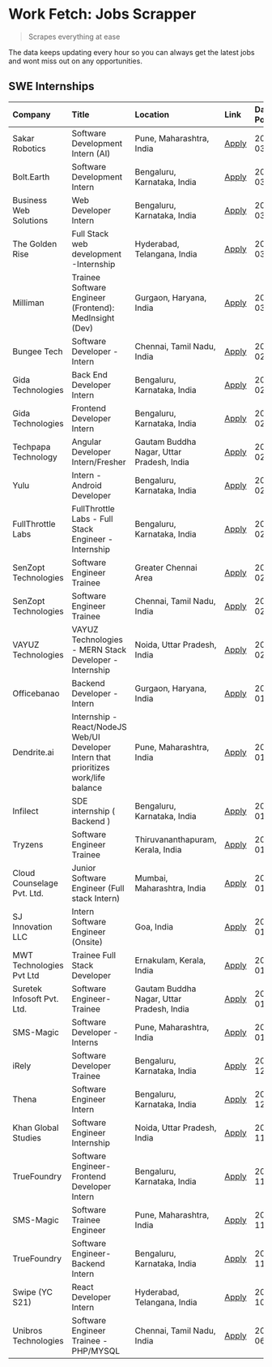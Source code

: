 # Work Fetch: Jobs Scrapper
> Scrapes everything at ease

The data keeps updating every hour so you can always get the latest jobs and wont miss out on any opportunities.

## SWE Internships
<!--START_SECTION:workfetch-->
| Company                    | Title                                                                                | Location                                  | Link                                                                                                                                                                                                                                                                                                    | Date Posted   |
|:---------------------------|:-------------------------------------------------------------------------------------|:------------------------------------------|:--------------------------------------------------------------------------------------------------------------------------------------------------------------------------------------------------------------------------------------------------------------------------------------------------------|:--------------|
| Sakar Robotics             | Software Development Intern (AI)                                                     | Pune, Maharashtra, India                  | [Apply](https://in.linkedin.com/jobs/view/software-development-intern-ai-at-sakar-robotics-3848337951?refId=QwUIHCbw3o0GPuTIQuW67A%3D%3D&trackingId=0QR%2Fim715zm2nb5r%2BzH%2F8g%3D%3D&position=10&pageNum=0&trk=public_jobs_jserp-result_search-card)                                                  | 2024-03-07    |
| Bolt.Earth                 | Software Development Intern                                                          | Bengaluru, Karnataka, India               | [Apply](https://in.linkedin.com/jobs/view/software-development-intern-at-bolt-earth-3849437038?refId=QwUIHCbw3o0GPuTIQuW67A%3D%3D&trackingId=0vIVRDFTb0Si985eadXJTA%3D%3D&position=23&pageNum=0&trk=public_jobs_jserp-result_search-card)                                                               | 2024-03-07    |
| Business Web Solutions     | Web Developer Intern                                                                 | Bengaluru, Karnataka, India               | [Apply](https://in.linkedin.com/jobs/view/web-developer-intern-at-business-web-solutions-3849467461?refId=iRsYfsgTAm9%2FkW9kSasOHw%3D%3D&trackingId=b1Yg8aDt0%2FS3pHQP2IhOVg%3D%3D&position=7&pageNum=1&trk=public_jobs_jserp-result_search-card)                                                       | 2024-03-07    |
| The Golden Rise            | Full Stack web development -Internship                                               | Hyderabad, Telangana, India               | [Apply](https://in.linkedin.com/jobs/view/full-stack-web-development-internship-at-the-golden-rise-3847033236?refId=iRsYfsgTAm9%2FkW9kSasOHw%3D%3D&trackingId=pjH6EDj8dbV8VoFBxQuucw%3D%3D&position=9&pageNum=1&trk=public_jobs_jserp-result_search-card)                                               | 2024-03-05    |
| Milliman                   | Trainee Software Engineer (Frontend): MedInsight (Dev)                               | Gurgaon, Haryana, India                   | [Apply](https://in.linkedin.com/jobs/view/trainee-software-engineer-frontend-medinsight-dev-at-milliman-3792874280?refId=QwUIHCbw3o0GPuTIQuW67A%3D%3D&trackingId=4RSPSlvP4N0Jp%2FXkN9GBGw%3D%3D&position=4&pageNum=0&trk=public_jobs_jserp-result_search-card)                                          | 2024-03-01    |
| Bungee Tech                | Software Developer - Intern                                                          | Chennai, Tamil Nadu, India                | [Apply](https://in.linkedin.com/jobs/view/software-developer-intern-at-bungee-tech-3842220746?refId=iRsYfsgTAm9%2FkW9kSasOHw%3D%3D&trackingId=wX4JYAxlEeX8YlMJo%2BFCbw%3D%3D&position=17&pageNum=1&trk=public_jobs_jserp-result_search-card)                                                            | 2024-02-28    |
| Gida Technologies          | Back End Developer Intern                                                            | Bengaluru, Karnataka, India               | [Apply](https://in.linkedin.com/jobs/view/back-end-developer-intern-at-gida-technologies-3836849295?refId=iRsYfsgTAm9%2FkW9kSasOHw%3D%3D&trackingId=SAwVX6A7ZBcyyEcBRsBsyA%3D%3D&position=15&pageNum=1&trk=public_jobs_jserp-result_search-card)                                                        | 2024-02-23    |
| Gida Technologies          | Frontend Developer Intern                                                            | Bengaluru, Karnataka, India               | [Apply](https://in.linkedin.com/jobs/view/frontend-developer-intern-at-gida-technologies-3836040945?refId=QwUIHCbw3o0GPuTIQuW67A%3D%3D&trackingId=MsknSibBB0D%2BT6%2FsfAPJXg%3D%3D&position=11&pageNum=0&trk=public_jobs_jserp-result_search-card)                                                      | 2024-02-21    |
| Techpapa Technology        | Angular Developer Intern/Fresher                                                     | Gautam Buddha Nagar, Uttar Pradesh, India | [Apply](https://in.linkedin.com/jobs/view/angular-developer-intern-fresher-at-techpapa-technology-3834305862?refId=iRsYfsgTAm9%2FkW9kSasOHw%3D%3D&trackingId=5Mm6zFSDbmmHiUDGGh023Q%3D%3D&position=23&pageNum=1&trk=public_jobs_jserp-result_search-card)                                               | 2024-02-20    |
| Yulu                       | Intern - Android Developer                                                           | Bengaluru, Karnataka, India               | [Apply](https://in.linkedin.com/jobs/view/intern-android-developer-at-yulu-3834459982?refId=iRsYfsgTAm9%2FkW9kSasOHw%3D%3D&trackingId=23RFVx28LJzjYlhY71O7KQ%3D%3D&position=20&pageNum=1&trk=public_jobs_jserp-result_search-card)                                                                      | 2024-02-19    |
| FullThrottle Labs          | FullThrottle Labs - Full Stack Engineer - Internship                                 | Bengaluru, Karnataka, India               | [Apply](https://in.linkedin.com/jobs/view/fullthrottle-labs-full-stack-engineer-internship-at-fullthrottle-labs-3829636016?refId=iRsYfsgTAm9%2FkW9kSasOHw%3D%3D&trackingId=BGEKoQxrC5XUsVwhqC3p9Q%3D%3D&position=21&pageNum=1&trk=public_jobs_jserp-result_search-card)                                 | 2024-02-17    |
| SenZopt Technologies       | Software Engineer Trainee                                                            | Greater Chennai Area                      | [Apply](https://in.linkedin.com/jobs/view/software-engineer-trainee-at-senzopt-technologies-3827688781?refId=iRsYfsgTAm9%2FkW9kSasOHw%3D%3D&trackingId=NjJiP2xygogieWMrQD3yJA%3D%3D&position=1&pageNum=1&trk=public_jobs_jserp-result_search-card)                                                      | 2024-02-12    |
| SenZopt Technologies       | Software Engineer Trainee                                                            | Chennai, Tamil Nadu, India                | [Apply](https://in.linkedin.com/jobs/view/software-engineer-trainee-at-senzopt-technologies-3827686880?refId=iRsYfsgTAm9%2FkW9kSasOHw%3D%3D&trackingId=O6tCu1dQHskZ7BEMfnTZOQ%3D%3D&position=14&pageNum=1&trk=public_jobs_jserp-result_search-card)                                                     | 2024-02-12    |
| VAYUZ Technologies         | VAYUZ Technologies - MERN Stack Developer - Internship                               | Noida, Uttar Pradesh, India               | [Apply](https://in.linkedin.com/jobs/view/vayuz-technologies-mern-stack-developer-internship-at-vayuz-technologies-3822619356?refId=iRsYfsgTAm9%2FkW9kSasOHw%3D%3D&trackingId=Khe1bBxbSnHGYSlvoYE1uQ%3D%3D&position=25&pageNum=1&trk=public_jobs_jserp-result_search-card)                              | 2024-02-10    |
| Officebanao                | Backend Developer - Intern                                                           | Gurgaon, Haryana, India                   | [Apply](https://in.linkedin.com/jobs/view/backend-developer-intern-at-officebanao-3814263731?refId=QwUIHCbw3o0GPuTIQuW67A%3D%3D&trackingId=50%2FC6mtWa2bmxsj3zciayQ%3D%3D&position=18&pageNum=0&trk=public_jobs_jserp-result_search-card)                                                               | 2024-01-31    |
| Dendrite.ai                | Internship - React/NodeJS Web/UI Developer Intern that prioritizes work/life balance | Pune, Maharashtra, India                  | [Apply](https://in.linkedin.com/jobs/view/internship-react-nodejs-web-ui-developer-intern-that-prioritizes-work-life-balance-at-dendrite-ai-3818948068?refId=QwUIHCbw3o0GPuTIQuW67A%3D%3D&trackingId=i8ggKmr9gcdA9QqnEq%2F%2F%2FQ%3D%3D&position=24&pageNum=0&trk=public_jobs_jserp-result_search-card) | 2024-01-31    |
| Infilect                   | SDE internship ( Backend )                                                           | Bengaluru, Karnataka, India               | [Apply](https://in.linkedin.com/jobs/view/sde-internship-backend-at-infilect-3815120558?refId=QwUIHCbw3o0GPuTIQuW67A%3D%3D&trackingId=sZXll%2BBm%2FIrZcgEoUotscw%3D%3D&position=19&pageNum=0&trk=public_jobs_jserp-result_search-card)                                                                  | 2024-01-25    |
| Tryzens                    | Software Engineer Trainee                                                            | Thiruvananthapuram, Kerala, India         | [Apply](https://in.linkedin.com/jobs/view/software-engineer-trainee-at-tryzens-3809363491?refId=iRsYfsgTAm9%2FkW9kSasOHw%3D%3D&trackingId=AKzxGGxU1wSWd8UpDuIY4Q%3D%3D&position=4&pageNum=1&trk=public_jobs_jserp-result_search-card)                                                                   | 2024-01-18    |
| Cloud Counselage Pvt. Ltd. | Junior Software Engineer (Full stack Intern)                                         | Mumbai, Maharashtra, India                | [Apply](https://in.linkedin.com/jobs/view/junior-software-engineer-full-stack-intern-at-cloud-counselage-pvt-ltd-3803132814?refId=QwUIHCbw3o0GPuTIQuW67A%3D%3D&trackingId=yb2cGFdNBhiAzGV41F2REA%3D%3D&position=20&pageNum=0&trk=public_jobs_jserp-result_search-card)                                  | 2024-01-11    |
| SJ Innovation LLC          | Intern Software Engineer (Onsite)                                                    | Goa, India                                | [Apply](https://in.linkedin.com/jobs/view/intern-software-engineer-onsite-at-sj-innovation-llc-3799959011?refId=iRsYfsgTAm9%2FkW9kSasOHw%3D%3D&trackingId=tS82ybZ564wV8aPNUe7RdA%3D%3D&position=8&pageNum=1&trk=public_jobs_jserp-result_search-card)                                                   | 2024-01-11    |
| MWT Technologies Pvt Ltd   | Trainee Full Stack Developer                                                         | Ernakulam, Kerala, India                  | [Apply](https://in.linkedin.com/jobs/view/trainee-full-stack-developer-at-mwt-technologies-pvt-ltd-3800921715?refId=QwUIHCbw3o0GPuTIQuW67A%3D%3D&trackingId=eQuzMzchAx%2B9ifJTSWqY5A%3D%3D&position=5&pageNum=0&trk=public_jobs_jserp-result_search-card)                                               | 2024-01-09    |
| Suretek Infosoft Pvt. Ltd. | Software Engineer-Trainee                                                            | Gautam Buddha Nagar, Uttar Pradesh, India | [Apply](https://in.linkedin.com/jobs/view/software-engineer-trainee-at-suretek-infosoft-pvt-ltd-3800934643?refId=QwUIHCbw3o0GPuTIQuW67A%3D%3D&trackingId=Y5i7W%2FKNLqnN1zSJnbTmoA%3D%3D&position=16&pageNum=0&trk=public_jobs_jserp-result_search-card)                                                 | 2024-01-09    |
| SMS-Magic                  | Software Developer -Interns                                                          | Pune, Maharashtra, India                  | [Apply](https://in.linkedin.com/jobs/view/software-developer-interns-at-sms-magic-3799485343?refId=iRsYfsgTAm9%2FkW9kSasOHw%3D%3D&trackingId=%2BsxuMZMNGqB4z6JpQbwk%2FA%3D%3D&position=2&pageNum=1&trk=public_jobs_jserp-result_search-card)                                                            | 2024-01-05    |
| iRely                      | Software Developer Trainee                                                           | Bengaluru, Karnataka, India               | [Apply](https://in.linkedin.com/jobs/view/software-developer-trainee-at-irely-3801577534?refId=QwUIHCbw3o0GPuTIQuW67A%3D%3D&trackingId=DJNlNEg%2BaBP67HeNgYrQXw%3D%3D&position=9&pageNum=0&trk=public_jobs_jserp-result_search-card)                                                                    | 2023-12-22    |
| Thena                      | Software Engineer Intern                                                             | Bengaluru, Karnataka, India               | [Apply](https://in.linkedin.com/jobs/view/software-engineer-intern-at-thena-3778731751?refId=QwUIHCbw3o0GPuTIQuW67A%3D%3D&trackingId=4n1FfR%2Fmi8du5yqSLvTQ%2BA%3D%3D&position=13&pageNum=0&trk=public_jobs_jserp-result_search-card)                                                                   | 2023-12-05    |
| Khan Global Studies        | Software Engineer Internship                                                         | Noida, Uttar Pradesh, India               | [Apply](https://in.linkedin.com/jobs/view/software-engineer-internship-at-khan-global-studies-3766942197?refId=iRsYfsgTAm9%2FkW9kSasOHw%3D%3D&trackingId=sTaJMecuTDnjHExuYz7pXg%3D%3D&position=18&pageNum=1&trk=public_jobs_jserp-result_search-card)                                                   | 2023-11-27    |
| TrueFoundry                | Software Engineer- Frontend Developer Intern                                         | Bengaluru, Karnataka, India               | [Apply](https://in.linkedin.com/jobs/view/software-engineer-frontend-developer-intern-at-truefoundry-3790095058?refId=QwUIHCbw3o0GPuTIQuW67A%3D%3D&trackingId=pwsKFFbaw2qoaKPwZ9xAmA%3D%3D&position=12&pageNum=0&trk=public_jobs_jserp-result_search-card)                                              | 2023-11-24    |
| SMS-Magic                  | Software Trainee Engineer                                                            | Pune, Maharashtra, India                  | [Apply](https://in.linkedin.com/jobs/view/software-trainee-engineer-at-sms-magic-3761409781?refId=QwUIHCbw3o0GPuTIQuW67A%3D%3D&trackingId=9kSv2lzwMxuwi1N%2BlDZKcA%3D%3D&position=22&pageNum=0&trk=public_jobs_jserp-result_search-card)                                                                | 2023-11-16    |
| TrueFoundry                | Software Engineer-Backend Intern                                                     | Bengaluru, Karnataka, India               | [Apply](https://in.linkedin.com/jobs/view/software-engineer-backend-intern-at-truefoundry-3779508170?refId=QwUIHCbw3o0GPuTIQuW67A%3D%3D&trackingId=E4Omhu5HlBciO%2BkHc6S%2FFQ%3D%3D&position=25&pageNum=0&trk=public_jobs_jserp-result_search-card)                                                     | 2023-11-10    |
| Swipe (YC S21)             | React Developer Intern                                                               | Hyderabad, Telangana, India               | [Apply](https://in.linkedin.com/jobs/view/react-developer-intern-at-swipe-yc-s21-3737600089?refId=QwUIHCbw3o0GPuTIQuW67A%3D%3D&trackingId=lIQUsyS27su7ruAIOYClFA%3D%3D&position=14&pageNum=0&trk=public_jobs_jserp-result_search-card)                                                                  | 2023-10-13    |
| Unibros Technologies       | Software Engineer Trainee - PHP/MYSQL                                                | Chennai, Tamil Nadu, India                | [Apply](https://in.linkedin.com/jobs/view/software-engineer-trainee-php-mysql-at-unibros-technologies-3656599241?refId=iRsYfsgTAm9%2FkW9kSasOHw%3D%3D&trackingId=2f%2Bz1MCgwKBl7Su7hNH4HQ%3D%3D&position=3&pageNum=1&trk=public_jobs_jserp-result_search-card)                                          | 2023-06-12    |
<!--END_SECTION:workfetch-->
